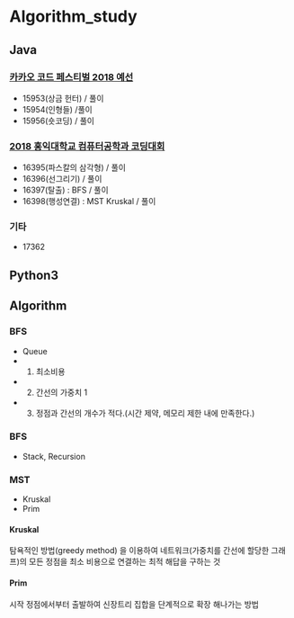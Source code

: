 # Algorithm_study

## Java

### <a href="https://www.acmicpc.net/category/detail/1897">카카오 코드 페스티벌 2018 예선</a>
- 15953(상금 헌터) / 풀이
- 15954(인형들) /풀이
- 15956(숏코딩) / 풀이


### <a href="https://www.acmicpc.net/category/detail/1945">2018 홍익대학교 컴퓨터공학과 코딩대회</a>
- 16395(파스칼의 삼각형) / 풀이
- 16396(선그리기) / 풀이
- 16397(탈출) : BFS / 풀이
- 16398(행성연결) : MST Kruskal / 풀이


### 기타
- 17362

## Python3



## Algorithm
### BFS
- Queue
- 1. 최소비용
- 2. 간선의 가중치 1
- 3. 정점과 간선의 개수가 적다.(시간 제약, 메모리 제한 내에 만족한다.)

### BFS
- Stack, Recursion

### MST
- Kruskal
- Prim

#### Kruskal
탐욕적인 방법(greedy method) 을 이용하여 네트워크(가중치를 간선에 할당한 그래프)의 모든 정점을 최소 비용으로 연결하는 최적 해답을 구하는 것

#### Prim
시작 정점에서부터 출발하여 신장트리 집합을 단계적으로 확장 해나가는 방법